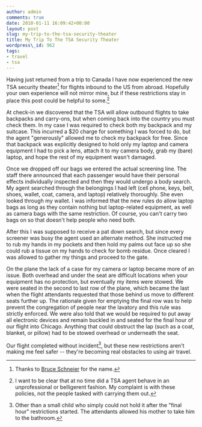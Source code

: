 ```yaml
---
author: admin
comments: true
date: 2010-01-11 16:09:42+00:00
layout: post
slug: my-trip-to-the-tsa-security-theater
title: My Trip To The TSA Security Theater
wordpress\_id: 962
tags:
- travel
- tsa
---
```


Having just returned from a trip to Canada I have now experienced the new TSA security theater[^1] for flights inbound to the US from abroad.  Hopefully your own experience will not mirror mine, but if these restrictions stay in place this post could be helpful to some.[^2]

At check-in we discovered that the TSA will allow outbound flights to take backpacks and carry-ons, but when coming back into the country you must check them.  In my case I was required to check both my backpack and my suitcase.  This incurred a $20 charge for something I was forced to do, but the agent "generously" allowed me to check my backpack for free.  Since that backpack was explicitly designed to hold only my laptop and camera equipment I had to pick a lens, attach it to my camera body, grab my (bare) laptop, and hope the rest of my equipment wasn't damaged.

Once we dropped off our bags we entered the actual screening line.  The staff there announced that each passenger would have their personal effects individually inspected and then they would undergo a body search.  My agent searched through the belongings I had left (cell phone, keys, belt, shoes, wallet, coat, camera, and laptop) relatively thoroughly.  She even looked through my wallet.  I was informed that the new rules do allow laptop bags as long as they contain nothing but laptop-related equipment, as well as camera bags with the same restriction.  Of course, you can't carry two bags on so that doesn't help people who need both.

After this I was supposed to receive a pat down search, but since every screener was busy the agent used an alternate method.  She instructed me to rub my hands in my pockets and then hold my palms out face up so she could rub a tissue on my hands to check for bomb residue.  Once cleared I was allowed to gather my things and proceed to the gate.

On the plane the lack of a case for my camera or laptop became more of an issue.  Both overhead and under the seat are difficult locations when your equipment has no protection, but eventually my items were stowed.  We were seated in the second to last row of the plane, which became the last when the flight attendants requested that those behind us move to different seats further up.  The rationale given for emptying the final row was to help prevent the congregation of people near the lavatory and this rule was strictly enforced.  We were also told that we would be required to put away all electronic devices and remain buckled in and seated for the final hour of our flight into Chicago.  Anything that could obstruct the lap (such as a coat, blanket, or pillow) had to be stowed overhead or underneath the seat.

Our flight completed without incident[^3], but these new restrictions aren't making me feel safer -- they're becoming real obstacles to using air travel.

[^1]: Thanks to [Bruce Schneier](http://www.schneier.com/) for the name.

[^2]: I want to be clear that at no time did a TSA agent behave in an unprofessional or belligerent fashion.  My complaint is with these policies, not the people tasked with carrying them out.

[^3]: Other than a small child who simply could not hold it after the "final hour" restrictions started.  The attendants allowed his mother to take him to the bathroom.
